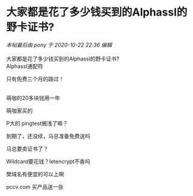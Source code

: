 # 大家都是花了多少钱买到的Alphassl的野卡证书?

<i class="pstatus"> 本帖最后由 pony 于 2020-10-22 22:36 编辑 </i><br />
<br />
大家都是花了多少钱买到的Alphassl的野卡证书?<br />
Alphassl通配符

只有免费三个月的路过！<br />
<br />
<img src="static/image/smiley/default/mad.gif" smilieid="11" border="0" alt="" /><img src="static/image/smiley/default/mad.gif" smilieid="11" border="0" alt="" /><img src="static/image/smiley/default/mad.gif" smilieid="11" border="0" alt="" />

萌咖的20多块钱用一年<img id="aimg_Q0I01" onclick="zoom(this, this.src, 0, 0, 0)" class="zoom" src="https://cdn.jsdelivr.net/gh/hishis/forum-master/public/images/patch.gif" onmouseover="img_onmouseoverfunc(this)" onload="thumbImg(this)" border="0" alt="" />

萌咖家买的

P大的 pingtest搁浅了嘛？

到期了，还没续，马总准备免费送吗

马总要卖证书了？<img src="static/image/smiley/yct/009.gif" smilieid="44" border="0" alt="" />

Wildcard要花钱？letencrypt不香吗

樊域名有便宜的可以上啊

pccv.com 买产品送一张
